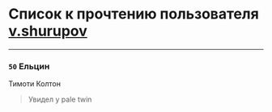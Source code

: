 # Список к прочтению пользователя [v.shurupov](http://vk.com/id475811)
---

### `50` Ельцин
Тимоти Колтон
> Увидел у pale twin

